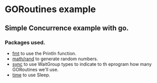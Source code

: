# GORoutines example

## Simple Concurrence example with go.

### Packages used.

- [fmt](https://golang.org/pkg/fmt/) to use the Println function.
- [math/rand](https://golang.org/pkg/math/rand/) to generate random numbers.
- [sync](https://golang.org/pkg/sync/) to use WaitGroup types to indicate to th eprogram how many GORoutines we'll use.
- [time](https://golang.org/pkg/time/) to use Sleep. 
